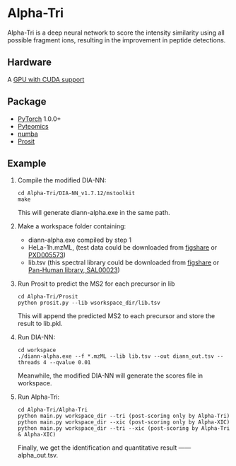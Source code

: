 # Alpha-Tri

Alpha-Tri is a deep neural network to score the intensity similarity using all possible fragment ions, resulting in the improvement in peptide detections.

## Hardware

A [GPU with CUDA support](https://developer.nvidia.com/cuda-gpus)

## Package
- [PyTorch](https://pytorch.org/get-started/locally/#windows-anaconda) 1.0.0+
- [Pyteomics](https://pyteomics.readthedocs.io/en/latest/)
- [numba](http://numba.pydata.org/)
- [Prosit](https://github.com/kusterlab/prosit)

## Example

1. Compile the modified DIA-NN: 
    ```shell script
    cd Alpha-Tri/DIA-NN_v1.7.12/mstoolkit
    make
    ```
   This will generate diann-alpha.exe in the same path.
   
2. Make a workspace folder containing:
    - diann-alpha.exe compiled by step 1
    - HeLa-1h.mzML, (test data could be downloaded from [figshare](https://figshare.com/projects/Alpha-Tri/128000) 
    or [PXD005573](https://www.ebi.ac.uk/pride/archive/projects/PXD005573))
    - lib.tsv (this spectral library could be downloaded from [figshare](https://figshare.com/projects/Alpha-Tri/128000)
    or [Pan-Human library, SAL00023](https://db.systemsbiology.net/sbeams/cgi/PeptideAtlas/GetDIALibs))
   
3. Run Prosit to predict the MS2 for each precursor in lib
    ```shell script
    cd Alpha-Tri/Prosit
    python prosit.py --lib wsorkspace_dir/lib.tsv
    ``` 
    This will append the predicted MS2 to each precursor and store the result to lib.pkl.
    
4. Run DIA-NN:
    ```shell script
    cd workspace
    ./diann-alpha.exe --f *.mzML --lib lib.tsv --out diann_out.tsv --threads 4 --qvalue 0.01
    ```
   Meanwhile, the modified DIA-NN will generate the scores file in workspace.

5. Run Alpha-Tri:
    ```shell script
    cd Alpha-Tri/Alpha-Tri
    python main.py workspace_dir --tri (post-scoring only by Alpha-Tri)
    python main.py workspace_dir --xic (post-scoring only by Alpha-XIC)
    python main.py workspace_dir --tri --xic (post-scoring by Alpha-Tri & Alpha-XIC)
    ```
    Finally, we get the identification and quantitative result —— alpha_out.tsv.  
    